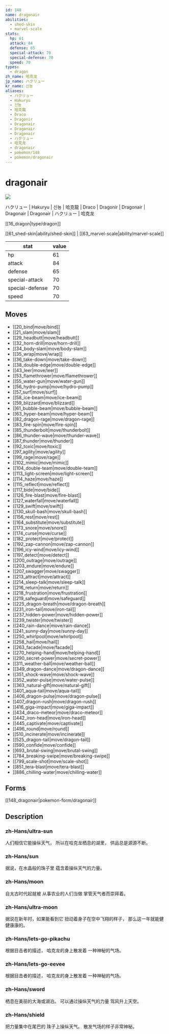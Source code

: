 ```yaml
---
id: 148
name: dragonair
abilities:
  - shed-skin
  - marvel-scale
stats:
  hp: 61
  attack: 84
  defense: 65
  special-attack: 70
  special-defense: 70
  speed: 70
types:
  - dragon
zh_name: 哈克龙
jp_name: ハクリュー
kr_name: 신뇽
aliases:
  - ハクリュー
  - Hakuryu
  - 신뇽
  - 哈克龍
  - Draco
  - Dragonir
  - Dragonair
  - Dragonair
  - Dragonair
  - ハクリュー
  - 哈克龙
  - dragonair
  - pokemon/148
  - pokemon/dragonair
---
```

# dragonair

![](https://raw.githubusercontent.com/PokeAPI/sprites/master/sprites/pokemon/148.png)

ハクリュー | Hakuryu | 신뇽 | 哈克龍 | Draco | Dragonir | Dragonair | Dragonair | Dragonair | ハクリュー | 哈克龙

[[16_dragon|type/dragon]]

[[61_shed-skin|ability/shed-skin]] | [[63_marvel-scale|ability/marvel-scale]]

|stat|value|
|---|---|
|hp|61|
|attack|84|
|defense|65|
|special-attack|70|
|special-defense|70|
|speed|70|


## Moves

- [[20_bind|move/bind]]
- [[21_slam|move/slam]]
- [[29_headbutt|move/headbutt]]
- [[32_horn-drill|move/horn-drill]]
- [[34_body-slam|move/body-slam]]
- [[35_wrap|move/wrap]]
- [[36_take-down|move/take-down]]
- [[38_double-edge|move/double-edge]]
- [[43_leer|move/leer]]
- [[53_flamethrower|move/flamethrower]]
- [[55_water-gun|move/water-gun]]
- [[56_hydro-pump|move/hydro-pump]]
- [[57_surf|move/surf]]
- [[58_ice-beam|move/ice-beam]]
- [[59_blizzard|move/blizzard]]
- [[61_bubble-beam|move/bubble-beam]]
- [[63_hyper-beam|move/hyper-beam]]
- [[82_dragon-rage|move/dragon-rage]]
- [[83_fire-spin|move/fire-spin]]
- [[85_thunderbolt|move/thunderbolt]]
- [[86_thunder-wave|move/thunder-wave]]
- [[87_thunder|move/thunder]]
- [[92_toxic|move/toxic]]
- [[97_agility|move/agility]]
- [[99_rage|move/rage]]
- [[102_mimic|move/mimic]]
- [[104_double-team|move/double-team]]
- [[113_light-screen|move/light-screen]]
- [[114_haze|move/haze]]
- [[115_reflect|move/reflect]]
- [[117_bide|move/bide]]
- [[126_fire-blast|move/fire-blast]]
- [[127_waterfall|move/waterfall]]
- [[129_swift|move/swift]]
- [[130_skull-bash|move/skull-bash]]
- [[156_rest|move/rest]]
- [[164_substitute|move/substitute]]
- [[173_snore|move/snore]]
- [[174_curse|move/curse]]
- [[182_protect|move/protect]]
- [[192_zap-cannon|move/zap-cannon]]
- [[196_icy-wind|move/icy-wind]]
- [[197_detect|move/detect]]
- [[200_outrage|move/outrage]]
- [[203_endure|move/endure]]
- [[207_swagger|move/swagger]]
- [[213_attract|move/attract]]
- [[214_sleep-talk|move/sleep-talk]]
- [[216_return|move/return]]
- [[218_frustration|move/frustration]]
- [[219_safeguard|move/safeguard]]
- [[225_dragon-breath|move/dragon-breath]]
- [[231_iron-tail|move/iron-tail]]
- [[237_hidden-power|move/hidden-power]]
- [[239_twister|move/twister]]
- [[240_rain-dance|move/rain-dance]]
- [[241_sunny-day|move/sunny-day]]
- [[250_whirlpool|move/whirlpool]]
- [[258_hail|move/hail]]
- [[263_facade|move/facade]]
- [[270_helping-hand|move/helping-hand]]
- [[290_secret-power|move/secret-power]]
- [[311_weather-ball|move/weather-ball]]
- [[349_dragon-dance|move/dragon-dance]]
- [[351_shock-wave|move/shock-wave]]
- [[352_water-pulse|move/water-pulse]]
- [[363_natural-gift|move/natural-gift]]
- [[401_aqua-tail|move/aqua-tail]]
- [[406_dragon-pulse|move/dragon-pulse]]
- [[407_dragon-rush|move/dragon-rush]]
- [[416_giga-impact|move/giga-impact]]
- [[434_draco-meteor|move/draco-meteor]]
- [[442_iron-head|move/iron-head]]
- [[445_captivate|move/captivate]]
- [[496_round|move/round]]
- [[510_incinerate|move/incinerate]]
- [[525_dragon-tail|move/dragon-tail]]
- [[590_confide|move/confide]]
- [[693_brutal-swing|move/brutal-swing]]
- [[784_breaking-swipe|move/breaking-swipe]]
- [[799_scale-shot|move/scale-shot]]
- [[851_tera-blast|move/tera-blast]]
- [[886_chilling-water|move/chilling-water]]

## Forms



[[148_dragonair|pokemon-form/dragonair]]

## Description

### zh-Hans/ultra-sun

人们相信它能操纵天气，
所以在哈克龙栖息的湖里，
供品总是源源不断。

### zh-Hans/sun

据说，在水晶般的珠子里
蕴含着操纵天气的力量。

### zh-Hans/moon

自太古时代起就被
从事农业的人们当做
掌管天气者而崇拜着。

### zh-Hans/ultra-moon

据说在新年时，如果能看到它
扭动着身子在空中飞翔的样子，
那么这一年就能健健康康的。

### zh-Hans/lets-go-pikachu

根据目击者的描述，
哈克龙的身上散发着
一种神秘的气场。

### zh-Hans/lets-go-eevee

根据目击者的描述，
哈克龙的身上散发着
一种神秘的气场。

### zh-Hans/sword

栖息在美丽的大海或湖泊。
可以通过操纵天气的力量
驾风升上天空。

### zh-Hans/shield

把力量集中在尾巴的
珠子上操纵天气。
散发气场的样子非常神秘。

